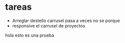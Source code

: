 # tareas

- Arreglar destello carrusel pasa a veces no se porque
- responsive el carrusel de proyectos

hola esto es una prueba
